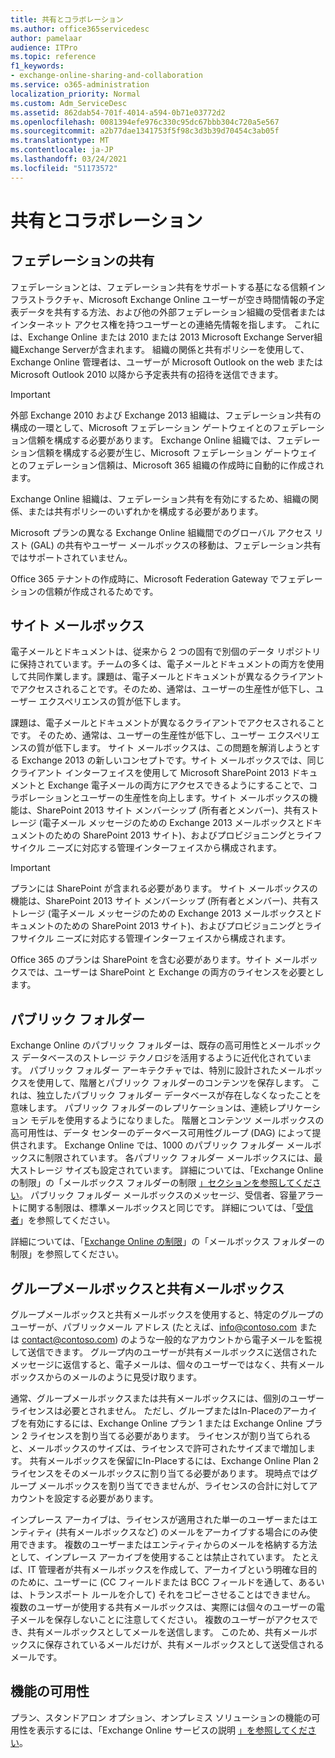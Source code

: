 ```yaml
---
title: 共有とコラボレーション
ms.author: office365servicedesc
author: pamelaar
audience: ITPro
ms.topic: reference
f1_keywords:
- exchange-online-sharing-and-collaboration
ms.service: o365-administration
localization_priority: Normal
ms.custom: Adm_ServiceDesc
ms.assetid: 862dab54-701f-4014-a594-0b71e03772d2
ms.openlocfilehash: 0081394efe976c330c95dc67bbb304c720a5e567
ms.sourcegitcommit: a2b77dae1341753f5f98c3d3b39d70454c3ab05f
ms.translationtype: MT
ms.contentlocale: ja-JP
ms.lasthandoff: 03/24/2021
ms.locfileid: "51173572"
---
```

# <a name="sharing-and-collaboration"></a>共有とコラボレーション

## <a name="federated-sharing"></a>フェデレーションの共有

フェデレーションとは、フェデレーション共有をサポートする基になる信頼インフラストラクチャ、Microsoft Exchange Online ユーザーが空き時間情報の予定表データを共有する方法、および他の外部フェデレーション組織の受信者またはインターネット アクセス権を持つユーザーとの連絡先情報を指します。 これには、Exchange Online または 2010 または 2013 Microsoft Exchange Server組織Exchange Serverが含まれます。 組織の関係と共有ポリシーを使用して、Exchange Online 管理者は、ユーザーが Microsoft Outlook on the web または Microsoft Outlook 2010 以降から予定表共有の招待を送信できます。
  
> [!IMPORTANT]
>  外部 Exchange 2010 および Exchange 2013 組織は、フェデレーション共有の構成の一環として、Microsoft フェデレーション ゲートウェイとのフェデレーション信頼を構成する必要があります。 Exchange Online 組織では、フェデレーション信頼を構成する必要が生じ、Microsoft フェデレーション ゲートウェイとのフェデレーション信頼は、Microsoft 365 組織の作成時に自動的に作成されます。 
>
>  Exchange Online 組織は、フェデレーション共有を有効にするため、組織の関係、または共有ポリシーのいずれかを構成する必要があります。 
>
>  Microsoft プランの異なる Exchange Online 組織間でのグローバル アクセス リスト (GAL) の共有やユーザー メールボックスの移動は、フェデレーション共有ではサポートされていません。 
  
Office 365 テナントの作成時に、Microsoft Federation Gateway でフェデレーションの信頼が作成されるためです。
  
## <a name="site-mailboxes"></a>サイト メールボックス

電子メールとドキュメントは、従来から 2 つの固有で別個のデータ リポジトリに保持されています。チームの多くは、電子メールとドキュメントの両方を使用して共同作業します。課題は、電子メールとドキュメントが異なるクライアントでアクセスされることです。そのため、通常は、ユーザーの生産性が低下し、ユーザー エクスペリエンスの質が低下します。
  
課題は、電子メールとドキュメントが異なるクライアントでアクセスされることです。 そのため、通常は、ユーザーの生産性が低下し、ユーザー エクスペリエンスの質が低下します。 サイト メールボックスは、この問題を解消しようとする Exchange 2013 の新しいコンセプトです。サイト メールボックスでは、同じクライアント インターフェイスを使用して Microsoft SharePoint 2013 ドキュメントと Exchange 電子メールの両方にアクセスできるようにすることで、コラボレーションとユーザーの生産性を向上します。サイト メールボックスの機能は、SharePoint 2013 サイト メンバーシップ (所有者とメンバー)、共有ストレージ (電子メール メッセージのための Exchange 2013 メールボックスとドキュメントのための SharePoint 2013 サイト)、およびプロビジョニングとライフサイクル ニーズに対応する管理インターフェイスから構成されます。
  
> [!IMPORTANT]
> プランには SharePoint が含まれる必要があります。 サイト メールボックスの機能は、SharePoint 2013 サイト メンバーシップ (所有者とメンバー)、共有ストレージ (電子メール メッセージのための Exchange 2013 メールボックスとドキュメントのための SharePoint 2013 サイト)、およびプロビジョニングとライフサイクル ニーズに対応する管理インターフェイスから構成されます。 
  
Office 365 のプランは SharePoint を含む必要があります。サイト メールボックスでは、ユーザーは SharePoint と Exchange の両方のライセンスを必要とします。
  
## <a name="public-folders"></a>パブリック フォルダー

Exchange Online のパブリック フォルダーは、既存の高可用性とメールボックス データベースのストレージ テクノロジを活用するように近代化されています。 パブリック フォルダー アーキテクチャでは、特別に設計されたメールボックスを使用して、階層とパブリック フォルダーのコンテンツを保存します。 これは、独立したパブリック フォルダー データベースが存在しなくなったことを意味します。 パブリック フォルダーのレプリケーションは、連続レプリケーション モデルを使用するようになりました。 階層とコンテンツ メールボックスの高可用性は、データ センターのデータベース可用性グループ (DAG) によって提供されます。 Exchange Online では、1000 のパブリック フォルダー メールボックスに制限されています。 各パブリック フォルダー メールボックスには、最大ストレージ サイズも設定されています。 詳細については、「Exchange Online の制限」の「メールボックス フォルダーの制限 [」セクションを参照してください](exchange-online-limits.md)。 パブリック フォルダー メールボックスのメッセージ、受信者、容量アラートに関する制限は、標準メールボックスと同じです。 詳細については、「[受信者](recipients.md)」を参照してください。 
  
詳細については、「[Exchange Online の制限](/exchange/collaboration-exo/public-folders/public-folders)」の「メールボックス フォルダーの制限」を参照してください。
  
## <a name="group-and-shared-mailboxes"></a>グループメールボックスと共有メールボックス

グループメールボックスと共有メールボックスを使用すると、特定のグループのユーザーが、パブリックメール アドレス (たとえば、info@contoso.com または contact@contoso.com) のような一般的なアカウントから電子メールを監視して送信できます。 グループ内のユーザーが共有メールボックスに送信されたメッセージに返信すると、電子メールは、個々のユーザーではなく、共有メールボックスからのメールのように見受け取ります。
  
通常、グループメールボックスまたは共有メールボックスには、個別のユーザー ライセンスは必要とされません。 ただし、グループまたはIn-Placeのアーカイブを有効にするには、Exchange Online プラン 1 または Exchange Online プラン 2 ライセンスを割り当てる必要があります。 ライセンスが割り当てられると、メールボックスのサイズは、ライセンスで許可されたサイズまで増加します。 共有メールボックスを保留にIn-Placeするには、Exchange Online Plan 2 ライセンスをそのメールボックスに割り当てる必要があります。 現時点ではグループ メールボックスを割り当てできませんが、ライセンスの合計に対してアカウントを設定する必要があります。
  
インプレース アーカイブは、ライセンスが適用された単一のユーザーまたはエンティティ (共有メールボックスなど) のメールをアーカイブする場合にのみ使用できます。 複数のユーザーまたはエンティティからのメールを格納する方法として、インプレース アーカイブを使用することは禁止されています。 たとえば、IT 管理者が共有メールボックスを作成して、アーカイブという明確な目的のために、ユーザーに (CC フィールドまたは BCC フィールドを通して、あるいは、トランスポート ルールを介して) それをコピーさせることはできません。 複数のユーザーが使用する共有メールボックスは、実際には個々のユーザーの電子メールを保存しないことに注意してください。 複数のユーザーがアクセスでき、共有メールボックスとしてメールを送信します。 このため、共有メールボックスに保存されているメールだけが、共有メールボックスとして送受信されるメールです。
  
## <a name="feature-availability"></a>機能の可用性

プラン、スタンドアロン オプション、オンプレミス ソリューションの機能の可用性を表示するには、「Exchange Online サービスの説明 [」を参照してください](exchange-online-service-description.md)。

